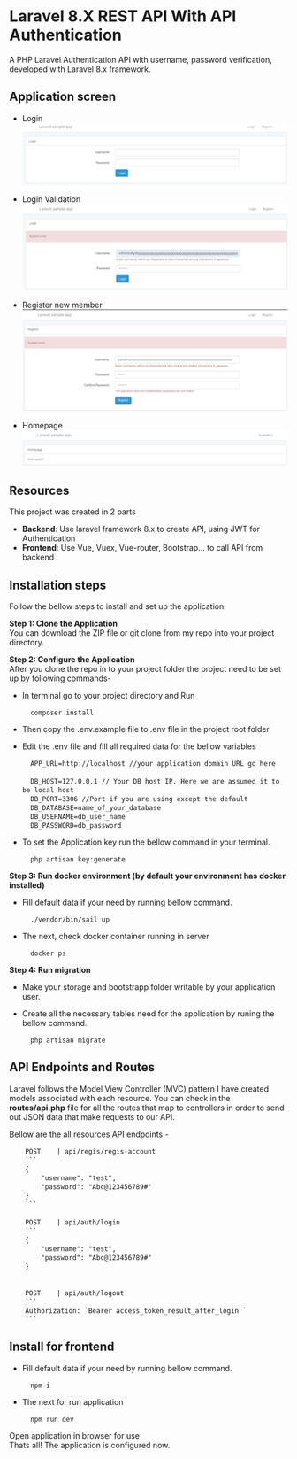 # Laravel 8.X REST API With API Authentication
A PHP Laravel Authentication API with username, password verification, developed with Laravel 8.x framework.

## Application screen

- Login
    ![Login screen](loginscreen.PNG "Login screen")
    
- Login Validation
    ![Login with_validation](loginValidation.PNG "Login with validation")
    
- Register new member
    ![register_new_member](registerNewMember.PNG "Register new member")
    
- Homepage
    ![home_page](homePageTest.PNG "Register new member")

## Resources

This project was created in 2 parts
- <b>Backend</b>: Use laravel framework 8.x to create API, using JWT for Authentication
- <b>Frontend</b>: Use Vue, Vuex, Vue-router, Bootstrap... to call API from backend

## Installation steps

Follow the bellow steps to install and set up the application.

**Step 1: Clone the Application**<br>
You can download the ZIP file or git clone from my repo into your project  directory.

**Step 2: Configure the Application**<br>
After you clone the repo in to your project folder the project need to be set up by following commands-

- In terminal go to your project directory and Run 
    
        composer install 
    
- Then copy the .env.example file to .env file in the project root folder

- Edit the .env file and fill all required data for the bellow variables
    
        APP_URL=http://localhost //your application domain URL go here
    
        DB_HOST=127.0.0.1 // Your DB host IP. Here we are assumed it to be local host
        DB_PORT=3306 //Port if you are using except the default
        DB_DATABASE=name_of_your_database
        DB_USERNAME=db_user_name
        DB_PASSWORD=db_password
    
- To set the Application key run the bellow command in your terminal.
    
        php artisan key:generate

**Step 3: Run docker environment (by default your environment has docker installed)**<br>

- Fill default data if your need by running bellow command.

        ./vendor/bin/sail up
        
- The next, check docker container running in server
        
        docker ps
    
        
**Step 4: Run migration**<br>

- Make your storage and bootstrapp folder writable by your application user.

- Create all the necessary tables need for the application by runing the bellow command.
    
        php artisan migrate


## API Endpoints and Routes

Laravel follows the Model View Controller (MVC) pattern I have created models associated with each resource. You can check in the **routes/api.php** file for all the routes that map to controllers in order to send out JSON data that make requests to our API.

Bellow are the all resources API endpoints - 

        POST    | api/regis/regis-account
        ```
        {
            "username": "test",
            "password": "Abc@123456789#"
        }
        ```
        
        POST    | api/auth/login
        ```
        {
            "username": "test",
            "password": "Abc@123456789#"
        }
        
        
        POST    | api/auth/logout
        ```
        Authorization: `Bearer access_token_result_after_login `
        ```

## Install for frontend

- Fill default data if your need by running bellow command.

        npm i

- The next for run application

        npm run dev
        
Open application in browser for use       
Thats all! The application is configured now.
